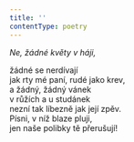 ```yaml
---
title: ''
contentType: poetry
---
```


<section>

_Ne, žádné květy v háji,_

žádné se nerdívají  
jak rty mé paní, rudé jako krev,  
a žádný, žádný vánek  
v růžích a u studánek  
nezní tak líbezně jak její zpěv.  
Písni, v níž blaze pluji,  
jen naše polibky tě přerušují!

</section>
